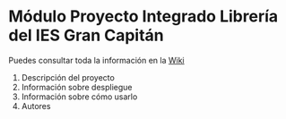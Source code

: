 # Módulo Proyecto Integrado Librería del IES Gran Capitán

Puedes consultar toda la información en la [Wiki](https://github.com/iesgrancapitan-proyectos/202324daw-junio-libreria-andrea-andres/wiki)

1. Descripción del proyecto
2. Información sobre despliegue
3. Información sobre cómo usarlo
4. Autores